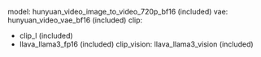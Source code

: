 model: hunyuan_video_image_to_video_720p_bf16 (included)
vae: hunyuan_video_vae_bf16 (included)
clip:
- clip_l (included)
- llava_llama3_fp16 (included)
clip_vision: llava_llama3_vision (included)

